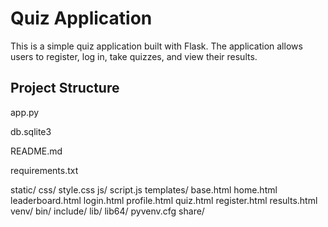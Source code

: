 # Quiz Application

This is a simple quiz application built with Flask. The application allows users to register, log in, take quizzes, and view their results.

## Project Structure

app.py

db.sqlite3

README.md

requirements.txt

static/ 
    css/ 
       style.css 
    js/ 
       script.js 
templates/ 
    base.html 
    home.html 
    leaderboard.html 
    login.html 
    profile.html 
    quiz.html 
    register.html 
    results.html 
venv/ 
    bin/ 
    include/ 
    lib/ 
    lib64/ 
    pyvenv.cfg 
    share/